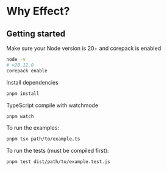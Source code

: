 # Why Effect?

## Getting started

Make sure your Node version is 20+ and corepack is enabled

```sh
node -v
# v20.12.0
corepack enable
```

Install dependencies

```sh
pnpm install
```

TypeScript compile with watchmode

```sh
pnpm watch
```

To run the examples:

```sh
pnpm tsx path/to/example.ts
```

To run the tests (must be compiled first):

```sh
pnpm test dist/path/to/example.test.js
```
